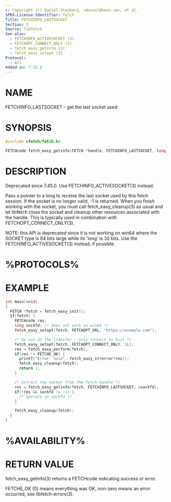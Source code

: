 ```yaml
---
c: Copyright (C) Daniel Stenberg, <daniel@haxx.se>, et al.
SPDX-License-Identifier: fetch
Title: FETCHINFO_LASTSOCKET
Section: 3
Source: libfetch
See-also:
  - FETCHINFO_ACTIVESOCKET (3)
  - FETCHOPT_CONNECT_ONLY (3)
  - fetch_easy_getinfo (3)
  - fetch_easy_setopt (3)
Protocol:
  - All
Added-in: 7.15.2
---
```


# NAME

FETCHINFO_LASTSOCKET - get the last socket used

# SYNOPSIS

~~~c
#include <fetch/fetch.h>

FETCHcode fetch_easy_getinfo(FETCH *handle, FETCHINFO_LASTSOCKET, long *socket);
~~~

# DESCRIPTION

Deprecated since 7.45.0. Use FETCHINFO_ACTIVESOCKET(3) instead.

Pass a pointer to a long to receive the last socket used by this fetch
session. If the socket is no longer valid, -1 is returned. When you finish
working with the socket, you must call fetch_easy_cleanup(3) as usual and
let libfetch close the socket and cleanup other resources associated with the
handle. This is typically used in combination with
FETCHOPT_CONNECT_ONLY(3).

NOTE: this API is deprecated since it is not working on win64 where the SOCKET
type is 64 bits large while its 'long' is 32 bits. Use the
FETCHINFO_ACTIVESOCKET(3) instead, if possible.

# %PROTOCOLS%

# EXAMPLE

~~~c
int main(void)
{
  FETCH *fetch = fetch_easy_init();
  if(fetch) {
    FETCHcode res;
    long sockfd; /* does not work on win64 */
    fetch_easy_setopt(fetch, FETCHOPT_URL, "https://example.com");

    /* Do not do the transfer - only connect to host */
    fetch_easy_setopt(fetch, FETCHOPT_CONNECT_ONLY, 1L);
    res = fetch_easy_perform(fetch);
    if(res != FETCHE_OK) {
      printf("Error: %s\n", fetch_easy_strerror(res));
      fetch_easy_cleanup(fetch);
      return 1;
    }

    /* Extract the socket from the fetch handle */
    res = fetch_easy_getinfo(fetch, FETCHINFO_LASTSOCKET, &sockfd);
    if(!res && sockfd != -1) {
      /* operate on sockfd */
    }

    fetch_easy_cleanup(fetch);
  }
}
~~~

# %AVAILABILITY%

# RETURN VALUE

fetch_easy_getinfo(3) returns a FETCHcode indicating success or error.

FETCHE_OK (0) means everything was OK, non-zero means an error occurred, see
libfetch-errors(3).
